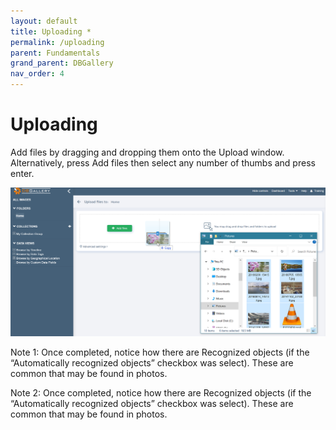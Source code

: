 ```yaml
---
layout: default
title: Uploading *
permalink: /uploading
parent: Fundamentals
grand_parent: DBGallery
nav_order: 4
---
```


# Uploading

Add files by dragging and dropping them onto the Upload window.  Alternatively, press Add files then select any number of thumbs and press enter.

![Uploading Drag and Drop Files](/assets/Upload-DnD.png)

Note 1: Once completed, notice how there are Recognized objects (if the “Automatically recognized objects” checkbox was select).  These are common that may be found in photos.

Note 2: Once completed, notice how there are Recognized objects (if the “Automatically recognized objects” checkbox was select).  These are common that may be found in photos.

